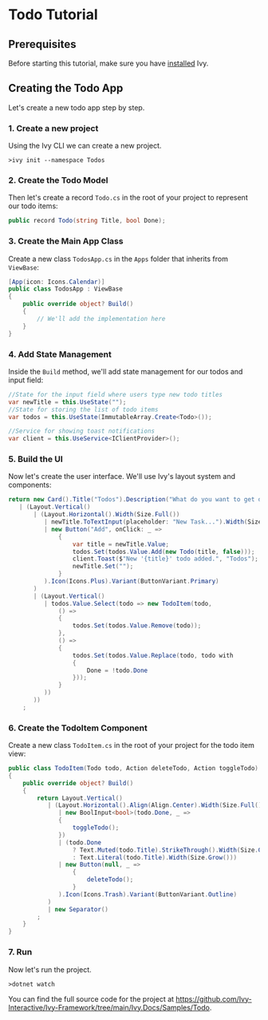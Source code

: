﻿# Todo Tutorial

<Ingress Text="Build a complete todo app from scratch to learn essential Ivy concepts including state management, components, and event handling." />

## Prerequisites

Before starting this tutorial, make sure you have [installed](02_Installation.md) Ivy.

## Creating the Todo App

Let's create a new todo app step by step.

### 1. Create a new project

Using the Ivy CLI we can create a new project.

```terminal
>ivy init --namespace Todos
```

### 2. Create the Todo Model

Then let's create a record `Todo.cs` in the root of your project to represent our todo items:

```csharp
public record Todo(string Title, bool Done);
```

### 3. Create the Main App Class

Create a new class `TodosApp.cs` in the `Apps` folder  that inherits from `ViewBase`:

```csharp
[App(icon: Icons.Calendar)]
public class TodosApp : ViewBase
{
    public override object? Build()
    {
        // We'll add the implementation here
    }
}
```

### 4. Add State Management

Inside the `Build` method, we'll add state management for our todos and input field:

```csharp
//State for the input field where users type new todo titles
var newTitle = this.UseState("");
//State for storing the list of todo items
var todos = this.UseState(ImmutableArray.Create<Todo>());

//Service for showing toast notifications
var client = this.UseService<IClientProvider>();
```

### 5. Build the UI

Now let's create the user interface. We'll use Ivy's layout system and components:

```csharp
return new Card().Title("Todos").Description("What do you want to get done today?")
   | (Layout.Vertical()
       | (Layout.Horizontal().Width(Size.Full())
          | newTitle.ToTextInput(placeholder: "New Task...").Width(Size.Grow())
          | new Button("Add", onClick: _ =>
              {
                  var title = newTitle.Value;
                  todos.Set(todos.Value.Add(new Todo(title, false)));
                  client.Toast($"New '{title}' todo added.", "Todos");
                  newTitle.Set("");
              }
          ).Icon(Icons.Plus).Variant(ButtonVariant.Primary)
       )
       | (Layout.Vertical()
          | todos.Value.Select(todo => new TodoItem(todo,
              () =>
              {
                  todos.Set(todos.Value.Remove(todo));
              },
              () =>
              {
                  todos.Set(todos.Value.Replace(todo, todo with
                  {
                      Done = !todo.Done
                  }));
              }
          ))
       ))
    ;
```

### 6. Create the TodoItem Component

Create a new class `TodoItem.cs` in the root of your project for the todo item view:

```csharp
public class TodoItem(Todo todo, Action deleteTodo, Action toggleTodo) : ViewBase
{
    public override object? Build()
    {
        return Layout.Vertical()
           | (Layout.Horizontal().Align(Align.Center).Width(Size.Full())
              | new BoolInput<bool>(todo.Done, _ =>
              {
                  toggleTodo();
              })
              | (todo.Done
                  ? Text.Muted(todo.Title).StrikeThrough().Width(Size.Grow())
                  : Text.Literal(todo.Title).Width(Size.Grow()))
              | new Button(null, _ =>
                  {
                      deleteTodo();
                  }
              ).Icon(Icons.Trash).Variant(ButtonVariant.Outline)
           )
           | new Separator()
        ;
    }
}
```

### 7. Run

Now let's run the project.

```terminal
>dotnet watch
```

You can find the full source code for the project at <https://github.com/Ivy-Interactive/Ivy-Framework/tree/main/Ivy.Docs/Samples/Todo>.
